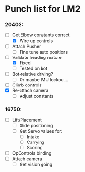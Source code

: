 # Punch list for LM2

### 20403:
- [ ] Get Elbow constants correct
  - [X] Wire up controls
- [ ] Attach Pusher
  - [ ] Fine tune auto positions
- [ ] Validate heading restore
  - [X] Fixed
  - [ ] Tested on bot
- [ ] Bot-relative driving?
  - [ ] Or maybe IMU lockout...
- [ ] Climb controls
- [X] Re-attach camera
  - [ ] Adjust constants

### 16750:
- [ ] Lift/Placement:
  - [ ] Slide positioning
  - [ ] Get Servo values for:
    - [ ] Intake
    - [ ] Carrying
    - [ ] Scoring
- [ ] OpControls binding
- [ ] Attach camera
  - [ ] Get vision going
